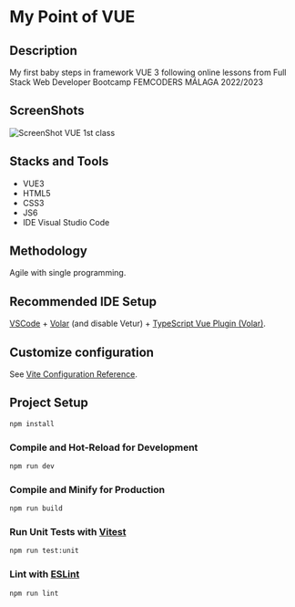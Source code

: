 # My Point of VUE

## Description

My first baby steps in framework VUE 3 following online lessons from Full Stack Web Developer Bootcamp FEMCODERS MÁLAGA 2022/2023

## ScreenShots
![ScreenShot VUE 1st class](https://user-images.githubusercontent.com/116545851/221193452-7e1dc72e-19c8-4094-bb8d-b1ab391b6328.png)

## Stacks and Tools
* VUE3
* HTML5
* CSS3
* JS6
* IDE Visual Studio Code

## Methodology

Agile with single programming.

## Recommended IDE Setup

[VSCode](https://code.visualstudio.com/) + [Volar](https://marketplace.visualstudio.com/items?itemName=Vue.volar) (and disable Vetur) + [TypeScript Vue Plugin (Volar)](https://marketplace.visualstudio.com/items?itemName=Vue.vscode-typescript-vue-plugin).

## Customize configuration

See [Vite Configuration Reference](https://vitejs.dev/config/).

## Project Setup

```sh
npm install
```

### Compile and Hot-Reload for Development

```sh
npm run dev
```

### Compile and Minify for Production

```sh
npm run build
```

### Run Unit Tests with [Vitest](https://vitest.dev/)

```sh
npm run test:unit
```

### Lint with [ESLint](https://eslint.org/)

```sh
npm run lint
```
